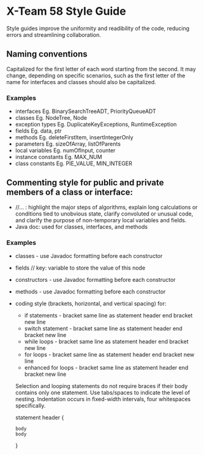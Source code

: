 # X-Team 58 Style Guide

Style guides improve the uniformity and readibility of the code, reducing errors and streamlining collaboration.

## Naming conventions

Capitalized for the first letter of each word starting from the second. It may change, depending on specific scenarios, 
such as the first letter of the name for interfaces and classes should also be capitalized.

### Examples
* interfaces
	Eg. BinarySearchTreeADT, PriorityQueueADT
* classes
	Eg. NodeTree, Node
* exception types
	Eg. DuplicateKeyExceptions, RuntimeException    
* fields
	Eg. data, ptr
* methods
	Eg. deleteFirstItem, insertIntegerOnly
* parameters
	Eg. sizeOfArray, listOfParents
* local variables
	Eg. numOfInput, counter
* instance constants
	Eg. MAX_NUM
* class constants
	Eg. PIE_VALUE, MIN_INTEGER

## Commenting style for public and private members of a class or interface:

* //... : highlight the major steps of algorithms, explain long calculations or conditions tied to unobvious state, clarify convoluted or unusual code, and clarify the purpose of non-temporary local variables and fields.
* Java doc: used for classes, interfaces, and methods

### Examples

* classes - use Javadoc formatting before each constructor
* fields // key: variable to store the value of this node
* constructors  - use Javadoc formatting before each constructor
* methods  - use Javadoc formatting before each constructor
* coding style (brackets, horizontal, and vertical spacing) for:
  * if statements - bracket same line as statement header end bracket new line
  * switch statement - bracket same line as statement header end bracket new line
  * while loops - bracket same line as statement header end bracket new line
  * for loops - bracket same line as statement header end bracket new line
  * enhanced for loops - bracket same line as statement header end bracket new line
  
   Selection and looping statements do not require braces if their body contains only one statement.
   Use tabs/spaces to indicate the level of nesting. Indentation occurs in fixed-width intervals, four whitespaces specifically. 
   
  statement header {
  
      body
      body
      
  }
